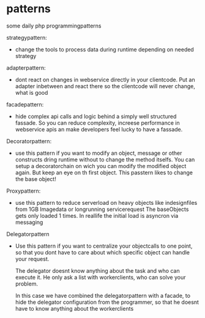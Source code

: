 # patterns
some daily php programmingpatterns 

strategypattern:
- change the tools to process data during runtime depending on needed strategy

adapterpattern:
- dont react on changes in webservice directly in your clientcode. Put an adapter inbetween and react there
  so the clientcode will never change, what is good

facadepattern:
- hide complex api calls and logic behind a simply well structured fassade. So you can reduce complexity, increese performance in webservice apis an
  make developers feel lucky to have a fassade.

Decoratorpattern:
- use this pattern if you want to modify an object, message or other constructs dring runtime without to change the method itselfs.
  You can setup a decoratorchain on wich you can modify the modified object again. But keep an eye on th first object. This passtern likes to change the 
  base object! 

Proxypattern:
- use this pattern to reduce serverload on heavy objects like indesignfiles from 1GB Imagedata or longrunning servicerequest
  The baseObjects gets only loaded 1 times. In reallife the initial load is asyncron via messaging

Delegatorpattern
- Use this pattern if you want to centralize your objectcalls to one point, so that you dont have to care about which specific object
  can handle your request.
 
  The delegator doesnt know anything about the task and who can execute it. He only ask a list with workerclients, who can solve your problem.
 
  In this case we have combined the delegatorpattern with a facade, to hide the delegator configuration from the programmer,
  so that he doesnt have to know anything about the workerclients
 
 
  
  
  
